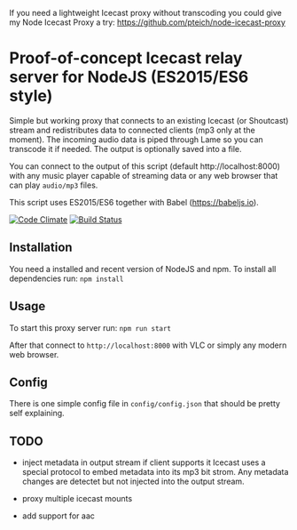 If you need a lightweight Icecast proxy without transcoding you could give my Node Icecast Proxy a try: https://github.com/pteich/node-icecast-proxy


# Proof-of-concept Icecast relay server for NodeJS (ES2015/ES6 style)

Simple but working proxy that connects to an existing Icecast (or Shoutcast) stream and redistributes data to connected clients (mp3 only at the moment).
The incoming audio data is piped through Lame so you can transcode it if needed. The output is optionally saved into a file.

You can connect to the output of this script (default http://localhost:8000) with any music player capable of streaming data or any web browser that can play `audio/mp3` files.


This script uses ES2015/ES6 together with Babel (https://babeljs.io).

[![Code Climate](https://codeclimate.com/github/pteich/node-icecast-proxy/badges/gpa.svg)](https://codeclimate.com/github/pteich/node-icecast-proxy) [![Build Status](https://semaphoreci.com/api/v1/projects/c175d2b7-851b-452d-9c7f-1e92d22004ff/583477/badge.svg)](https://semaphoreci.com/pteich/node-icecast-relay)


## Installation

You need a installed and recent version of NodeJS and npm. To install all dependencies run:
`npm install`

## Usage

To start this proxy server run:
`npm run start`

After that connect to `http://localhost:8000` with VLC or simply any modern web browser.

## Config

There is one simple config file in `config/config.json` that should be pretty self explaining.

## TODO

- inject metadata in output stream if client supports it
Icecast uses a special protocol to embed metadata into its mp3 bit strom. Any metadata changes are detectet but not injected into the output stream.

- proxy multiple icecast mounts
- add support for aac
